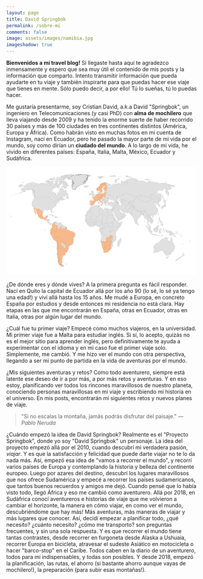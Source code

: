 ```yaml
---
layout: page
title: David Springbok 
permalink: /sobre-mi
comments: false
image: assets/images/namibia.jpg
imageshadow: true
---
```


**Bienvenidos a mi travel blog!**  Si llegaste hasta aquí te agradezco inmensamente y espero que sea muy útil el contenido de mis posts y la información que comparto. Intento transmitir información que pueda ayudarte en tu viaje y también inspirarte para que puedas hacer ese viaje que tienes en mente. Sólo puedo decir, a por ello! Tú lo sueñas, tú lo puedas hacer.

Me gustaría presentarme, soy Cristian David, a.k.a David "Springbok", un ingeniero en Telecomunicaciones (y casi PhD) con **alma de mochilero** que lleva viajando desde 2009 y ha tenido la enorme suerte de haber recorrido 30 países y más de 100 ciudades en tres continentes distintos (América, Europa y África). Como habrán visto en muchas fotos en mi cuenta de Instagram, nací en Ecuador, pero he pasado la mayor parte de mi vida por el mundo, soy como dirían un **ciudado del mundo**. A lo largo de mi vida, he vivido en diferentes países: España, Italia, Malta, México, Ecuador y Sudáfrica. 

![Mapa David Springbok](/assets/images/mapa_davidspringbok.png)

¿De dónde eres y dónde vives? A la primera pregunta es fácil responder. Nací en Quito la capital de Ecuador allá por los año 90 (lo sé, lo sé ya tengo una edad!) y viví allá hasta los 15 años. Me mudé a Europa, en concreto España por estudios y desde entonces mi residencia no está clara. Hay etapas en las que me encontrarán en España, otras en Ecuador, otras en Italia, otras por algún lugar del mundo.

¿Cuál fue tu primer viaje? Empecé como muchos viajeros, en la universidad. Mi primer viaje fue a Malta para estudiar inglés. Si sí, lo acepto, quizás no es el mejor sitio para aprender inglés, pero definitivamente te ayuda a experimentar con el idioma y en mi caso fue el primer viaje solo. Simplemente, me cambió. Y me hizo ver el mundo con otra perspectiva, llegando a ser mi punto de partida en la vida de aventuras por el mundo.

¿Mis siguientes aventuras y retos? Como todo aventurero, siempre está latente ese deseo de ir a por más, a por más retos y aventuras. Y en eso estoy, planificando ver todos los rincones maravillosos de nuestro planeta, conociendo personas maravillosas en mi viaje y escribiendo mi historia en el universo. En mis posts, encontrarán mi siguientes retos y nuevos planes de viaje.

> "Si no escalas la montaña, jamás podrás disfrutar del paisaje." <cite>— Pablo Neruda</cite>

¿Cuándo empezó la idea de David Springbok? Realmente es el "Proyecto Springbok", donde yo soy "David Springbok" un personaje. La idea del proyecto empezó allá por el 2010, cuando descubrí mi verdadera pasión, _viajar_. Y es que la satisfacción y felicidad que puede darte viajar no te lo da nada más. Así, empezó esa idea de "vamos a recorrer el mundo", y recorrí varios países de Europa y contemplando la historia y belleza del continente europeo. Luego por azares del destino, descubrí los lugares maravillosos que nos ofrece Sudamérica y empecé a recorrer los países sudamericanos, que tantos buenos recuerdos y amigos me dejó. Cuando pensé que lo había visto todo, llegó África y eso me cambió como aventurero. Allá por 2018, en Sudáfrica conocí aventureros e historias de viaje que me volvieron a cambiar el horizonte, la manera en cómo viajar, en como ver el mundo, descubriéndome que hay más! Más aventuras, más maneras de viajar y más lugares que conocer. Así, decidí empezar a planificar todo, ¿qué necesito? ¿cuánto necesito? ¿cómo me transporto? son preguntas frecuentes, y sin una sola respuesta. Y es que recorrer el mundo tiene tantas contrastes, desde recorrer en furgoneta desde Alaska a Ushuaia, recorrer Europa en bicicleta, atravesar el sudeste Asiático en motocicleta o hacer "barco-stop" en el Caribe. Todos caben en la diario de un aventurero, todos para mi indispensables, y todas son posibles. Y desde 2018, empezó la planificación, las rutas, el ahorro (si bastante ahorro aunque vayas de mochilero!), la preparación (para subir esas montañas!). 


<!-- <p><iframe style="width:100%;" height="315" src="https://www.youtube.com/embed/Cniqsc9QfDo?rel=0&amp;showinfo=0" frameborder="0" allowfullscreen></iframe></p> -->



